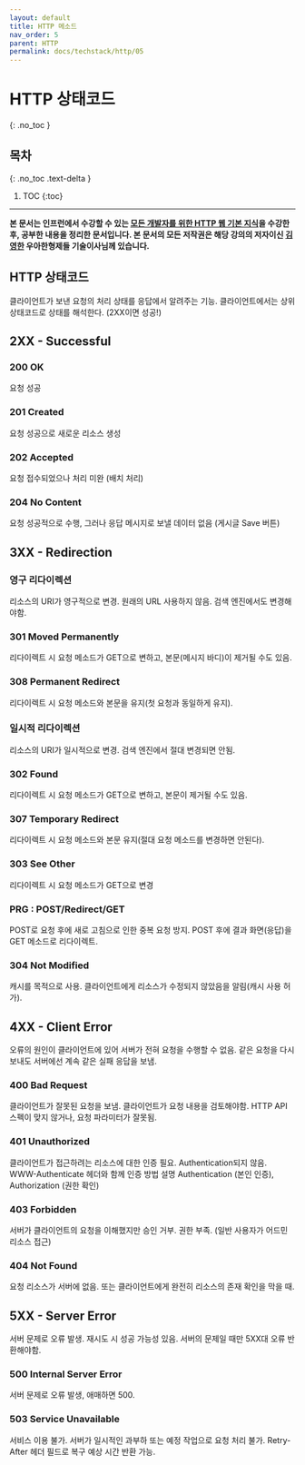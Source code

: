 ```yaml
---
layout: default
title: HTTP 메소드
nav_order: 5
parent: HTTP
permalink: docs/techstack/http/05
---
```


# HTTP 상태코드
{: .no_toc }

## 목차
{: .no_toc .text-delta }

1. TOC
{:toc}

---

**본 문서는 인프런에서 수강할 수 있는 [모든 개발자를 위한 HTTP 웹 기본 지식](https://www.inflearn.com/course/http-웹-네트워크)을 수강한 후, 공부한 내용을 정리한 문서입니다. 본 문서의 모든 저작권은 해당 강의의 저자이신 [김영한](https://inflearn.com/users/@yh) 우아한형제들 기술이사님께 있습니다.**

## HTTP 상태코드
클라이언트가 보낸 요청의 처리 상태를 응답에서 알려주는 기능. 클라이언트에서는 상위 상태코드로 상태를 해석한다. (2XX이면 성공!)

## 2XX - Successful

### 200 OK
요청 성공

### 201 Created
요청 성공으로 새로운 리소스 생성

### 202 Accepted
요청 접수되었으나 처리 미완 (배치 처리)

### 204 No Content
요청 성공적으로 수행, 그러나 응답 메시지로 보낼 데이터 없음 (게시글 Save 버튼)

## 3XX - Redirection

### 영구 리다이렉션
리소스의 URI가 영구적으로 변경. 원래의 URL 사용하지 않음. 검색 엔진에서도 변경해야함.

### 301 Moved Permanently
리다이렉트 시 요청 메소드가 GET으로 변하고, 본문(메시지 바디)이 제거될 수도 있음.

### 308 Permanent Redirect
리다이렉트 시 요청 메소드와 본문을 유지(첫 요청과 동일하게 유지).

### 일시적 리다이렉션
리소스의 URI가 일시적으로 변경. 검색 엔진에서 절대 변경되면 안됨.

### 302 Found
리다이렉트 시 요청 메소드가 GET으로 변하고, 본문이 제거될 수도 있음.

### 307 Temporary Redirect
리다이렉트 시 요청 메소드와 본문 유지(절대 요청 메소드를 변경하면 안된다).

### 303 See Other
리다이렉트 시 요청 메소드가 GET으로 변경

### PRG : POST/Redirect/GET
POST로 요청 후에 새로 고침으로 인한 중복 요청 방지. POST 후에 결과 화면(응답)을 GET 메소드로 리다이렉트.

### 304 Not Modified
캐시를 목적으로 사용. 클라이언트에게 리소스가 수정되지 않았음을 알림(캐시 사용 허가).

## 4XX - Client Error
오류의 원인이 클라이언트에 있어 서버가 전혀 요청을 수행할 수 없음. 같은 요청을 다시 보내도 서버에선 계속 같은 실패 응답을 보냄.

### 400 Bad Request
클라이언트가 잘못된 요청을 보냄. 클라이언트가 요청 내용을 검토해야함. HTTP API 스펙이 맞지 않거나, 요청 파라미터가 잘못됨.

### 401 Unauthorized
클라이언트가 접근하려는 리소스에 대한 인증 필요. Authentication되지 않음. WWW-Authenticate 헤더와 함께 인증 방법 설명
Authentication (본인 인증), Authorization (권한 확인)

### 403 Forbidden
서버가 클라이언트의 요청을 이해했지만 승인 거부. 권한 부족. (일반 사용자가 어드민 리소스 접근)

### 404 Not Found
요청 리소스가 서버에 없음. 또는 클라이언트에게 완전히 리소스의 존재 확인을 막을 때.

## 5XX - Server Error
서버 문제로 오류 발생. 재시도 시 성공 가능성 있음. 서버의 문제일 때만 5XX대 오류 반환해야함.

### 500 Internal Server Error
서버 문제로 오류 발생, 애매하면 500.

### 503 Service Unavailable
서비스 이용 불가. 서버가 일시적인 과부하 또는 예정 작업으로 요청 처리 불가. Retry-After 헤더 필드로 복구 예상 시간 반환 가능.

